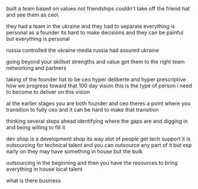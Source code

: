 built a team based on values not friendships
couldn't take off the friend hat and see them as ceo\

they had a team in the ukraine and they had to separate
everything is personal as a founder its hard to make decisions and they can be painful but everything is personal

russia controlled the ukraine media russia had assured ukraine 

going beyond your skillset
strengths and value got them to the right team
networking and partners

taking of the founder hat to be ceo
hyper deliberte and hyper prescriptive 
how we progress toward that 100 day vision this is the type of person i need to become to deliver on this vision

at the earlier stages you are both founder and ceo
theres a point where you transition to fully ceo and it can be hard to make that transition

thinking several steps ahead
identifying where the gaps are and digging in and being willing to fill it

dev shop is a development shop its way alot of people get tech support 
it is outsourcing for technical talent and you can outsource any part of it but esp early on they may have something in house but the bulk 

outsourcing in the beginning and then you have the resources to bring everything in house local talent

what is there business